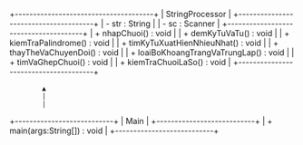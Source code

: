 +--------------------------------------+
|          StringProcessor             |
+--------------------------------------+
| - str : String                       |
| - sc : Scanner                       |
+--------------------------------------+
| + nhapChuoi() : void                 |
| + demKyTuVaTu() : void               |
| + kiemTraPalindrome() : void         |
| + timKyTuXuatHienNhieuNhat() : void  |
| + thayTheVaChuyenDoi() : void        |
| + loaiBoKhoangTrangVaTrungLap() : void |
| + timVaGhepChuoi() : void            |
| + kiemTraChuoiLaSo() : void          |
+--------------------------------------+

            ▲
            |
            |
+---------------------------+
|           Main            |
+---------------------------+
| + main(args:String[]) : void |
+---------------------------+
